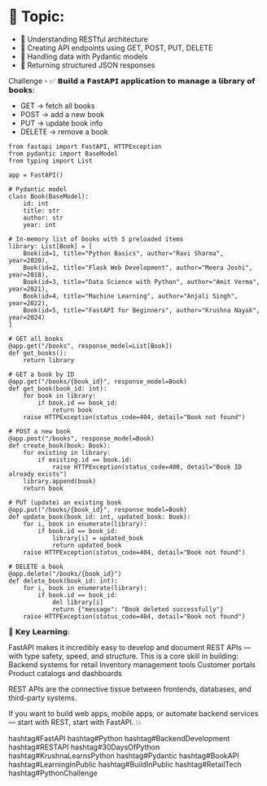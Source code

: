 # 🎯 Topic: 

- 🔹 Understanding RESTful architecture
- 🔹 Creating API endpoints using GET, POST, PUT, DELETE
- 🔹 Handling data with Pydantic models
- 🔹 Returning structured JSON responses

Challenge -  ✅ 𝗕𝘂𝗶𝗹𝗱 𝗮 𝗙𝗮𝘀𝘁𝗔𝗣𝗜 𝗮𝗽𝗽𝗹𝗶𝗰𝗮𝘁𝗶𝗼𝗻 𝘁𝗼 𝗺𝗮𝗻𝗮𝗴𝗲 𝗮 𝗹𝗶𝗯𝗿𝗮𝗿𝘆 𝗼𝗳 𝗯𝗼𝗼𝗸𝘀:
- GET → fetch all books
- POST → add a new book
- PUT → update book info
- DELETE → remove a book

```
from fastapi import FastAPI, HTTPException
from pydantic import BaseModel
from typing import List

app = FastAPI()

# Pydantic model
class Book(BaseModel):
    id: int
    title: str
    author: str
    year: int

# In-memory list of books with 5 preloaded items
library: List[Book] = [
    Book(id=1, title="Python Basics", author="Ravi Sharma", year=2020),
    Book(id=2, title="Flask Web Development", author="Meera Joshi", year=2018),
    Book(id=3, title="Data Science with Python", author="Amit Verma", year=2021),
    Book(id=4, title="Machine Learning", author="Anjali Singh", year=2022),
    Book(id=5, title="FastAPI for Beginners", author="Krushna Nayak", year=2024)
]

# GET all books
@app.get("/books", response_model=List[Book])
def get_books():
    return library

# GET a book by ID
@app.get("/books/{book_id}", response_model=Book)
def get_book(book_id: int):
    for book in library:
        if book.id == book_id:
            return book
    raise HTTPException(status_code=404, detail="Book not found")

# POST a new book
@app.post("/books", response_model=Book)
def create_book(book: Book):
    for existing in library:
        if existing.id == book.id:
            raise HTTPException(status_code=400, detail="Book ID already exists")
    library.append(book)
    return book

# PUT (update) an existing book
@app.put("/books/{book_id}", response_model=Book)
def update_book(book_id: int, updated_book: Book):
    for i, book in enumerate(library):
        if book.id == book_id:
            library[i] = updated_book
            return updated_book
    raise HTTPException(status_code=404, detail="Book not found")

# DELETE a book
@app.delete("/books/{book_id}")
def delete_book(book_id: int):
    for i, book in enumerate(library):
        if book.id == book_id:
            del library[i]
            return {"message": "Book deleted successfully"}
    raise HTTPException(status_code=404, detail="Book not found")
```

📌 𝗞𝗲𝘆 𝗟𝗲𝗮𝗿𝗻𝗶𝗻𝗴:

FastAPI makes it incredibly easy to develop and document REST APIs — with type safety, speed, and structure.
 This is a core skill in building:
 Backend systems for retail
 Inventory management tools
 Customer portals
 Product catalogs and dashboards

 REST APIs are the connective tissue between frontends, databases, and third-party systems.

If you want to build web apps, mobile apps, or automate backend services — start with REST, start with FastAPI. 💥

hashtag#FastAPI hashtag#Python hashtag#BackendDevelopment hashtag#RESTAPI hashtag#30DaysOfPython hashtag#KrushnaLearnsPython hashtag#Pydantic hashtag#BookAPI hashtag#LearningInPublic hashtag#BuildInPublic hashtag#RetailTech hashtag#PythonChallenge



